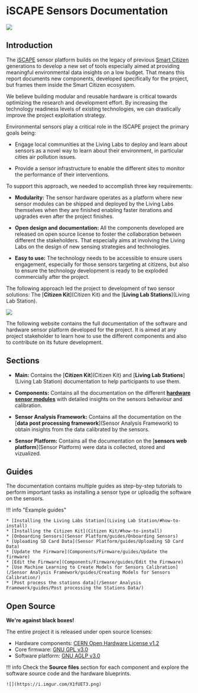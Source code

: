 iSCAPE Sensors Documentation
============================

![](https://i.imgur.com/6mgROjt.jpg)

## Introduction

The [iSCAPE](https://www.iscapeproject.eu/) sensor platform builds on the legacy of previous [Smart Citizen](https://smartcitizen.me/) generations to develop a new set of tools especially aimed at providing meaningful environmental data insights on a low budget. That means this report documents new components, developed specifically for the project, but frames them inside the Smart Citizen ecosystem.

We believe building modular and reusable hardware is critical towards optimizing the research and development effort. By increasing the technology readiness levels of existing technologies, we can drastically improve the project exploitation strategy.

Environmental sensors play a critical role in the ISCAPE project the
primary goals being:

* Engage local communities at the Living Labs to deploy and learn about sensors as a novel way to learn about their environment, in particular cities air pollution issues.

* Provide a sensor infrastructure to enable the different sites to monitor the performance of their interventions.

To support this approach, we needed to accomplish three key
requirements:

* **Modularity:** The sensor hardware operates as a platform where new sensor modules can be shipped and deployed by the Living Labs themselves when they are finished enabling faster iterations and upgrades even after the project finishes.

* **Open design and documentation:** All the components developed are released on open source license to foster the collaboration between different the stakeholders. That especially aims at involving the Living Labs on the design of new sensing strategies and technologies.

* **Easy to use:** The technology needs to be accessible to ensure users engagement, especially for those sensors targeting at citizens, but also to ensure the technology development is ready to be exploded commercially after the project.

The following approach led the project to development of two sensor solutions: The [**Citizen Kit**](Citizen Kit) and the [**Living Lab Stations**](Living Lab Station).

![](https://i.imgur.com/2Amt2SV.jpg)

The following website contains the full documentation of the software and hardware sensor platform developed for the project. It is aimed at any project stakeholder to learn how to use the different components and also to contribute on its future development. 

## Sections

* **Main:** Contains the [**Citizen Kit**](Citizen Kit) and [**Living Lab Stations**](Living Lab Station) documentation to help participants to use them.

* **Components:** Contains all the documentation on the different [**hardware sensor modules**](Components) with detailed insights on the sensors behaviour and calibration.

* **Sensor Analysis Framework:** Contains all the documentation on the [**data post processing framework**](Sensor Analysis Framework) to obtain insights from the data calibrated by the sensors.

* **Sensor Platform:** Contains all the documentation on the [**sensors web platform**](Sensor Platform) were data is collected, stored and vizualized.

## Guides

The documentation contains multiple guides as step-by-step tutorials to perform important tasks as installing a sensor type or uploadig the software on the sensors.

!!! info "Example guides"

	* [Installing the Living Labs Station](Living Lab Station/#how-to-install)
	* [Installing the Citizen Kit](Citizen Kit/#how-to-install)
	* [Onboarding Sensors](Sensor Platform/guides/Onboarding Sensors)
	* [Uploading SD Card Data](Sensor Platform/guides/Uploading SD Card Data)
	* [Update the Firmware](Components/Firmware/guides/Update the firmware)
	* [Edit the Firmware](Components/Firmware/guides/Edit the Firmware)
	* [Use Machine Learning to Create Models for Sensors Calibration](/Sensor Analysis Framework/guides/Creating Models for Sensors Calibration/)
	* [Post process the stations data](/Sensor Analysis Framework/guides/Post processing the Stations Data/)

## Open Source

**We're against black boxes!**

The entire project it is released under open source licenses: 

* Hardware components: [CERN Open Hardware License v1.2](https://www.ohwr.org/licenses/cern-ohl/license_versions/v1.2)
* Core firmware: [GNU GPL v3.0](https://www.gnu.org/licenses/gpl-3.0.en.html)
* Software platform: [GNU AGLP v3.0](https://www.gnu.org/licenses/agpl-3.0.en.html)

!!! info
	Check the **Source files** section for each component and explore the software source code and the hardware blueprints.

	![](https://i.imgur.com/X1fUET3.png)